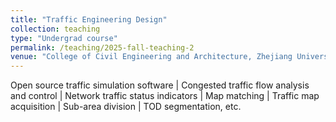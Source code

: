 ```yaml
---
title: "Traffic Engineering Design"
collection: teaching
type: "Undergrad course"
permalink: /teaching/2025-fall-teaching-2
venue: "College of Civil Engineering and Architecture, Zhejiang University, China"
---
```


Open source traffic simulation software | Congested traffic flow analysis and control | Network traffic status indicators | Map matching | Traffic map acquisition | Sub-area division | TOD segmentation, etc.
